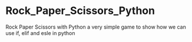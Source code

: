 # Rock_Paper_Scissors_Python
Rock Paper Scissors with Python
a very simple game to show how we can use if, elif and esle in python

